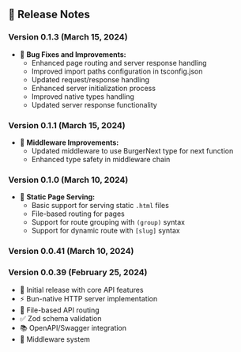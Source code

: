 ## 📣 Release Notes

### Version 0.1.3 (March 15, 2024)

- 🔄 **Bug Fixes and Improvements:**
  - Enhanced page routing and server response handling
  - Improved import paths configuration in tsconfig.json
  - Updated request/response handling
  - Enhanced server initialization process
  - Improved native types handling
  - Updated server response functionality

### Version 0.1.1 (March 15, 2024)

- 🔧 **Middleware Improvements:**
  - Updated middleware to use BurgerNext type for next function
  - Enhanced type safety in middleware chain

### Version 0.1.0 (March 10, 2024)

- 🎨 **Static Page Serving:**
  - Basic support for serving static `.html` files
  - File-based routing for pages
  - Support for route grouping with `(group)` syntax
  - Support for dynamic route with `[slug]` syntax

### Version 0.0.41 (March 10, 2024)

### Version 0.0.39 (February 25, 2024)

- 🚀 Initial release with core API features
- ⚡ Bun-native HTTP server implementation
- 📁 File-based API routing
- ✅ Zod schema validation
- 📚 OpenAPI/Swagger integration
- 🔄 Middleware system
